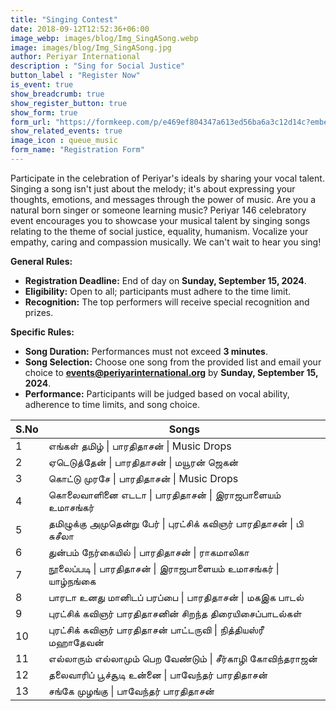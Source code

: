 ```yaml
---
title: "Singing Contest"
date: 2018-09-12T12:52:36+06:00
image_webp: images/blog/Img_SingASong.webp
image: images/blog/Img_SingASong.jpg
author: Periyar International
description : "Sing for Social Justice"
button_label : "Register Now"
is_event: true
show_breadcrumb: true
show_register_button: true
show_form: true
form_url: "https://formkeep.com/p/e469ef804347a613ed56ba6a3c12d14c?embedded=1"
show_related_events: true
image_icon : queue_music
form_name: "Registration Form"
---
```


Participate in the celebration of Periyar's ideals by sharing your vocal talent. Singing a song isn't just about the melody; it's about expressing your thoughts, emotions, and messages through the power of music. Are you a natural born singer or someone learning music? Periyar 146 celebratory event encourages you to showcase your musical talent by singing songs relating to the theme of social justice, equality, humanism. Vocalize your empathy, caring and compassion musically. We can't wait to hear you sing!

**General Rules:**

- **Registration Deadline:** End of day on **Sunday, September 15, 2024**.
- **Eligibility:** Open to all; participants must adhere to the time limit.
- **Recognition:** The top performers will receive special recognition and prizes.

**Specific Rules:**

- **Song Duration:** Performances must not exceed **3 minutes**.
- **Song Selection:** Choose one song from the provided list and email your choice to **events@periyarinternational.org** by **Sunday, September 15, 2024**.
- **Performance:** Participants will be judged based on vocal ability, adherence to time limits, and song choice.

| S.No | Songs |
|------|-------|
| 1 | எங்கள் தமிழ் \| பாரதிதாசன் \| Music Drops |
| 2 | ஏடெடுத்தேன் \| பாரதிதாசன் \| மயூரன் ஜெகன் |
| 3 | கொட்டு முரசே \| பாரதிதாசன் \| Music Drops |
| 4 | கொலைவாளினை எடடா \| பாரதிதாசன் \| இராஜபாளையம் உமாசங்கர் |
| 5 | தமிழுக்கு அமுதென்று பேர் \| புரட்சிக் கவிஞர் பாரதிதாசன் \| பி சுசீலா |
| 6 | துன்பம் நேர்கையில் \| பாரதிதாசன் \| ராகமாலிகா |
| 7 | நூலைப்படி \| பாரதிதாசன் \| இராஜபாளையம் உமாசங்கர் \| யாழ்நங்கை |
| 8 | பாரடா உனது மானிடப் பரப்பை \| பாரதிதாசன் \| மகஇக பாடல் |
| 9 | புரட்சிக் கவிஞர் பாரதிதாசனின் சிறந்த திரையிசைப்பாடல்கள் |
| 10 | புரட்சிக் கவிஞர் பாரதிதாசன் பாட்டருவி \| நித்தியஸ்ரீ மஹாதேவன் |
| 11 | எல்லாரும் எல்லாமும் பெற வேண்டும் \| சீர்காழி கோவிந்தராஜன் |
| 12 | தலைவாரிப் பூச்சூடி உன்னை \| பாவேந்தர் பாரதிதாசன் |
| 13 | சங்கே முழங்கு \| பாவேந்தர் பாரதிதாசன் |


 